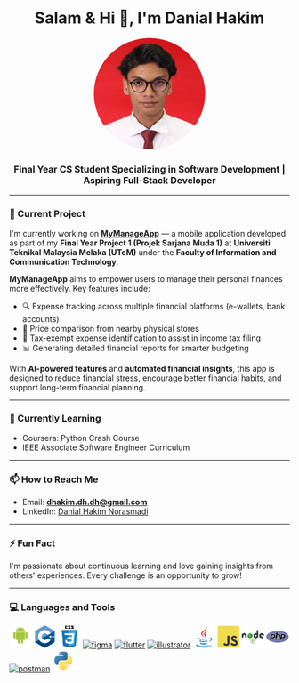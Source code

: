 <h1 align="center">Salam & Hi 👋, I'm Danial Hakim</h1>

<p align="center">
  <img src="https://github.com/daniaalhakim14/daniaalhakim14/blob/main/Danial%20Photo%20Square.jpg?raw=true" alt="Danial Hakim" width="200" style="border-radius: 50%;" />
</p>

<h3 align="center">Final Year CS Student Specializing in Software Development | Aspiring Full-Stack Developer</h3>

---

### 🔭 Current Project

I'm currently working on **[MyManageApp](https://github.com/daniaalhakim14/psm1-project)** — a mobile application developed as part of my **Final Year Project 1 (Projek Sarjana Muda 1)** at **Universiti Teknikal Malaysia Melaka (UTeM)** under the **Faculty of Information and Communication Technology**.

**MyManageApp** aims to empower users to manage their personal finances more effectively. Key features include:
- 🔍 Expense tracking across multiple financial platforms (e-wallets, bank accounts)
- 🛒 Price comparison from nearby physical stores
- 🧾 Tax-exempt expense identification to assist in income tax filing
- 📊 Generating detailed financial reports for smarter budgeting

With **AI-powered features** and **automated financial insights**, this app is designed to reduce financial stress, encourage better financial habits, and support long-term financial planning.

---

### 🌱 Currently Learning
- Coursera: Python Crash Course  
- IEEE Associate Software Engineer Curriculum

---

### 📫 How to Reach Me
- Email: **dhakim.dh.dh@gmail.com**
- LinkedIn: [Danial Hakim Norasmadi](https://www.linkedin.com/in/danial-hakim-norasmadi-67b8522a1/)

---

### ⚡ Fun Fact
I'm passionate about continuous learning and love gaining insights from others' experiences. Every challenge is an opportunity to grow!

---

### 💻 Languages and Tools

<p align="left">
  <a href="https://developer.android.com" target="_blank"><img src="https://raw.githubusercontent.com/devicons/devicon/master/icons/android/android-original-wordmark.svg" alt="android" width="40" height="40"/></a>
  <a href="https://www.w3schools.com/cpp/" target="_blank"><img src="https://raw.githubusercontent.com/devicons/devicon/master/icons/cplusplus/cplusplus-original.svg" alt="cplusplus" width="40" height="40"/></a>
  <a href="https://www.w3schools.com/css/" target="_blank"><img src="https://raw.githubusercontent.com/devicons/devicon/master/icons/css3/css3-original-wordmark.svg" alt="css3" width="40" height="40"/></a>
  <a href="https://www.figma.com/" target="_blank"><img src="https://www.vectorlogo.zone/logos/figma/figma-icon.svg" alt="figma" width="40" height="40"/></a>
  <a href="https://flutter.dev" target="_blank"><img src="https://www.vectorlogo.zone/logos/flutterio/flutterio-icon.svg" alt="flutter" width="40" height="40"/></a>
  <a href="https://www.adobe.com/in/products/illustrator.html" target="_blank"><img src="https://www.vectorlogo.zone/logos/adobe_illustrator/adobe_illustrator-icon.svg" alt="illustrator" width="40" height="40"/></a>
  <a href="https://www.java.com" target="_blank"><img src="https://raw.githubusercontent.com/devicons/devicon/master/icons/java/java-original.svg" alt="java" width="40" height="40"/></a>
  <a href="https://developer.mozilla.org/en-US/docs/Web/JavaScript" target="_blank"><img src="https://raw.githubusercontent.com/devicons/devicon/master/icons/javascript/javascript-original.svg" alt="javascript" width="40" height="40"/></a>
  <a href="https://nodejs.org" target="_blank"><img src="https://raw.githubusercontent.com/devicons/devicon/master/icons/nodejs/nodejs-original-wordmark.svg" alt="nodejs" width="40" height="40"/></a>
  <a href="https://www.php.net" target="_blank"><img src="https://raw.githubusercontent.com/devicons/devicon/master/icons/php/php-original.svg" alt="php" width="40" height="40"/></a>
  <a href="https://postman.com" target="_blank"><img src="https://www.vectorlogo.zone/logos/getpostman/getpostman-icon.svg" alt="postman" width="40" height="40"/></a>
  <a href="https://www.python.org" target="_blank"><img src="https://raw.githubusercontent.com/devicons/devicon/master/icons/python/python-original.svg" alt="python" width="40" height="40"/></a>
</p>
